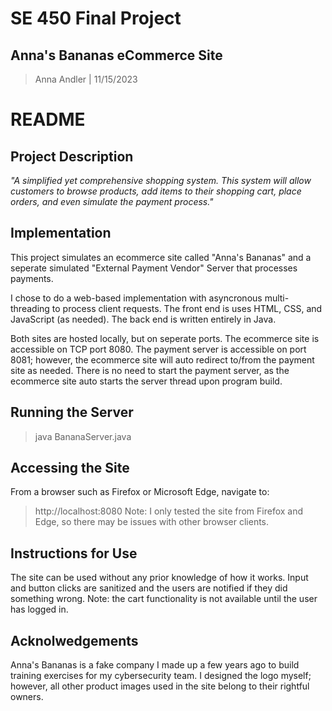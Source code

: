 # SE 450 Final Project
## Anna's Bananas eCommerce Site
> Anna Andler | 11/15/2023

# README
## Project Description
*"A simplified yet comprehensive shopping system. This system will allow customers to browse products, add items to their shopping cart, place orders, and even simulate the payment process."*

## Implementation
This project simulates an ecommerce site called "Anna's Bananas" and a seperate simulated "External Payment Vendor" Server that processes payments. 

I chose to do a web-based implementation with asyncronous multi-threading to process client requests. The front end is uses HTML, CSS, and JavaScript (as needed). The back end is written entirely in Java. 

Both sites are hosted locally, but on seperate ports. The ecommerce site is accessible on TCP port 8080. The payment server is accessible on port 8081; however, the ecommerce site will auto redirect to/from the payment site as needed. There is no need to start the payment server, as the ecommerce site auto starts the server thread upon program build. 

## Running the Server
> java BananaServer.java

## Accessing the Site
From a browser such as Firefox or Microsoft Edge, navigate to:
> http://localhost:8080
Note: I only tested the site from Firefox and Edge, so there may be issues with other browser clients. 

## Instructions for Use
The site can be used without any prior knowledge of how it works. Input and button clicks are sanitized and the users are notified if they did something wrong.
Note: the cart functionality is not available until the user has logged in.

## Acknolwedgements
Anna's Bananas is a fake company I made up a few years ago to build training exercises for my cybersecurity team.  I designed the logo myself; however, all other product images used in the site belong to their rightful owners. 
